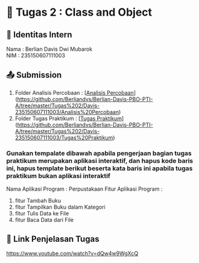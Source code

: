 # 📁 Tugas 2 : Class and Object

## 👤 Identitas Intern
Nama : Berlian Davis Dwi Mubarok             
NIM  : 235150607111003

## 📤 Submission

1. Folder Analisis Percobaan : [[Analisis Percobaan](./Analisis%20Percobaan/)](https://github.com/Berliandvs/Berlian-Davis-PBO-PTI-A/tree/master/Tugas%202/Davis-235150607111003/Analisis%20Percobaan)
2. Folder Tugas Praktikum : [[Tugas Praktikum](./Tugas%20Praktikum/)](https://github.com/Berliandvs/Berlian-Davis-PBO-PTI-A/tree/master/Tugas%202/Davis-235150607111003/Tugas%20Praktikum)

### Gunakan tempalate dibawah apabila pengerjaan bagian tugas praktikum merupakan aplikasi interaktif, dan hapus kode baris ini, hapus template berikut beserta kata baris ini apabila tugas praktikum bukan aplikasi interaktif

Nama Aplikasi Program : Perpustakaan
Fitur Aplikasi Program :                   
1. fitur Tambah Buku
2. fitur Tampilkan Buku dalam Kategori
3. fitur Tulis Data ke File
4. fitur Baca Data dari File

## 🔗 Link Penjelasan Tugas

https://www.youtube.com/watch?v=dQw4w9WgXcQ

